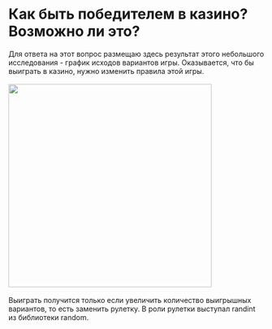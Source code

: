 # Как быть победителем в казино? Возможно ли это?
Для ответа на этот вопрос размещаю здесь результат этого небольшого исследования - график исходов вариантов игры.
Оказывается, что бы выиграть в казино, нужно изменить правила этой игры.
<br>
<br/>
<img src="https://github.com/IYuminov/Casino_to_be_a_winner/blob/main/casino_plot.png?raw=true" height="400"/></h1>
<br>
<br/>
Выиграть получится только если увеличить количество выигрышных вариантов, то есть заменить рулетку.
В роли рулетки выступал randint из библиотеки random.
